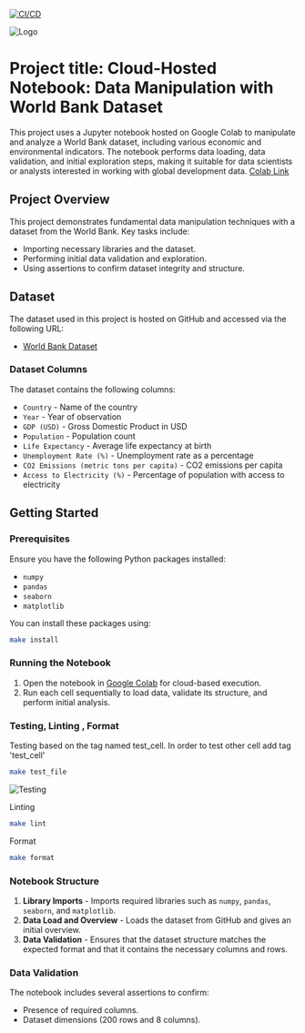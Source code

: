 [![CI/CD](https://github.com/Ramil-cyber/Ramil-Cloud-Hosted-Notebook-Data-Manipulation/actions/workflows/main.yaml/badge.svg)](https://github.com/Ramil-cyber/Ramil-Cloud-Hosted-Notebook-Data-Manipulation/actions/workflows/main.yaml)

![Logo](https://github.com/Ramil-cyber/Ramil-Cloud-Hosted-Notebook-Data-Manipulation/blob/1c43cae07aeb9e0065cbaf6ca38faab148ab2471/data/world%20bank.png)

# Project title: Cloud-Hosted Notebook: Data Manipulation with World Bank Dataset

This project uses a Jupyter notebook hosted on Google Colab to manipulate and analyze a World Bank dataset, including various economic and environmental indicators. The notebook performs data loading, data validation, and initial exploration steps, making it suitable for data scientists or analysts interested in working with global development data. [Colab Link](https://colab.research.google.com/drive/1_tdJRX3kaiutr3WTh4os-Saq36yA8vq2?usp=sharing)

## Project Overview

This project demonstrates fundamental data manipulation techniques with a dataset from the World Bank. Key tasks include:
- Importing necessary libraries and the dataset.
- Performing initial data validation and exploration.
- Using assertions to confirm dataset integrity and structure.

## Dataset

The dataset used in this project is hosted on GitHub and accessed via the following URL:
- [World Bank Dataset](https://raw.githubusercontent.com/Ramil-cyber/Ramil-Cloud-Hosted-Notebook-Data-Manipulation/refs/heads/main/data/world_bank_dataset.csv)

### Dataset Columns

The dataset contains the following columns:
- `Country` - Name of the country
- `Year` - Year of observation
- `GDP (USD)` - Gross Domestic Product in USD
- `Population` - Population count
- `Life Expectancy` - Average life expectancy at birth
- `Unemployment Rate (%)` - Unemployment rate as a percentage
- `CO2 Emissions (metric tons per capita)` - CO2 emissions per capita
- `Access to Electricity (%)` - Percentage of population with access to electricity

## Getting Started

### Prerequisites

Ensure you have the following Python packages installed:
- `numpy`
- `pandas`
- `seaborn`
- `matplotlib`

You can install these packages using:
```bash
make install
```

### Running the Notebook

1. Open the notebook in [Google Colab](https://colab.research.google.com/github/Ramil-cyber/Ramil-Cloud-Hosted-Notebook-Data-Manipulation/blob/main/Ramil_IDS_706_Cloud_Hosted_Notebook_Data_Manipulation.ipynb) for cloud-based execution.
2. Run each cell sequentially to load data, validate its structure, and perform initial analysis.


### Testing, Linting , Format

Testing based on the tag named test_cell. In order to test other cell add tag 'test_cell'
```bash
make test_file
```
![Testing](https://github.com/Ramil-cyber/Ramil-Cloud-Hosted-Notebook-Data-Manipulation/blob/1c43cae07aeb9e0065cbaf6ca38faab148ab2471/data/test%20passed.png)

Linting
```bash
make lint
```

Format
```bash
make format
```


### Notebook Structure

1. **Library Imports** - Imports required libraries such as `numpy`, `pandas`, `seaborn`, and `matplotlib`.
2. **Data Load and Overview** - Loads the dataset from GitHub and gives an initial overview.
3. **Data Validation** - Ensures that the dataset structure matches the expected format and that it contains the necessary columns and rows.

### Data Validation

The notebook includes several assertions to confirm:
- Presence of required columns.
- Dataset dimensions (200 rows and 8 columns).
